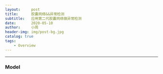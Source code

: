 ```yaml
---
layout:     post
title:      胶囊网络&&异常检测
subtitle:   应用第二代胶囊网络做异常检测
date:       2020-05-10
author:     小周
header-img: img/post-bg.jpg
catalog: true
tags:
    - Overview
---
```


------

### Model


